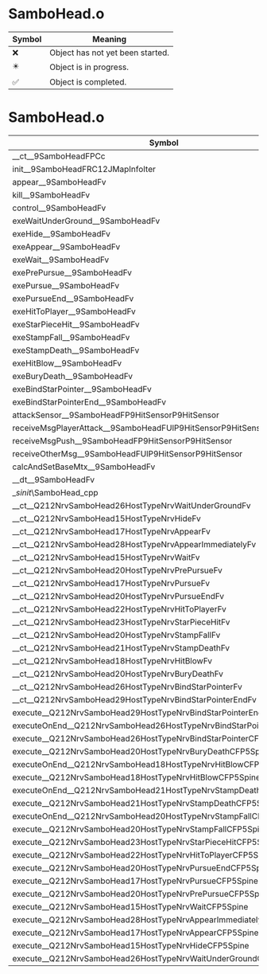 # SamboHead.o
| Symbol | Meaning 
| ------------- | ------------- 
| :x: | Object has not yet been started. 
| :eight_pointed_black_star: | Object is in progress. 
| :white_check_mark: | Object is completed. 


# SamboHead.o
| Symbol | Decompiled? |
| ------------- | ------------- |
| __ct__9SamboHeadFPCc | :x: |
| init__9SamboHeadFRC12JMapInfoIter | :x: |
| appear__9SamboHeadFv | :x: |
| kill__9SamboHeadFv | :x: |
| control__9SamboHeadFv | :x: |
| exeWaitUnderGround__9SamboHeadFv | :x: |
| exeHide__9SamboHeadFv | :x: |
| exeAppear__9SamboHeadFv | :x: |
| exeWait__9SamboHeadFv | :x: |
| exePrePursue__9SamboHeadFv | :x: |
| exePursue__9SamboHeadFv | :x: |
| exePursueEnd__9SamboHeadFv | :x: |
| exeHitToPlayer__9SamboHeadFv | :x: |
| exeStarPieceHit__9SamboHeadFv | :x: |
| exeStampFall__9SamboHeadFv | :x: |
| exeStampDeath__9SamboHeadFv | :x: |
| exeHitBlow__9SamboHeadFv | :x: |
| exeBuryDeath__9SamboHeadFv | :x: |
| exeBindStarPointer__9SamboHeadFv | :x: |
| exeBindStarPointerEnd__9SamboHeadFv | :x: |
| attackSensor__9SamboHeadFP9HitSensorP9HitSensor | :x: |
| receiveMsgPlayerAttack__9SamboHeadFUlP9HitSensorP9HitSensor | :x: |
| receiveMsgPush__9SamboHeadFP9HitSensorP9HitSensor | :x: |
| receiveOtherMsg__9SamboHeadFUlP9HitSensorP9HitSensor | :x: |
| calcAndSetBaseMtx__9SamboHeadFv | :x: |
| __dt__9SamboHeadFv | :x: |
| __sinit_\SamboHead_cpp | :x: |
| __ct__Q212NrvSamboHead26HostTypeNrvWaitUnderGroundFv | :x: |
| __ct__Q212NrvSamboHead15HostTypeNrvHideFv | :x: |
| __ct__Q212NrvSamboHead17HostTypeNrvAppearFv | :x: |
| __ct__Q212NrvSamboHead28HostTypeNrvAppearImmediatelyFv | :x: |
| __ct__Q212NrvSamboHead15HostTypeNrvWaitFv | :x: |
| __ct__Q212NrvSamboHead20HostTypeNrvPrePursueFv | :x: |
| __ct__Q212NrvSamboHead17HostTypeNrvPursueFv | :x: |
| __ct__Q212NrvSamboHead20HostTypeNrvPursueEndFv | :x: |
| __ct__Q212NrvSamboHead22HostTypeNrvHitToPlayerFv | :x: |
| __ct__Q212NrvSamboHead23HostTypeNrvStarPieceHitFv | :x: |
| __ct__Q212NrvSamboHead20HostTypeNrvStampFallFv | :x: |
| __ct__Q212NrvSamboHead21HostTypeNrvStampDeathFv | :x: |
| __ct__Q212NrvSamboHead18HostTypeNrvHitBlowFv | :x: |
| __ct__Q212NrvSamboHead20HostTypeNrvBuryDeathFv | :x: |
| __ct__Q212NrvSamboHead26HostTypeNrvBindStarPointerFv | :x: |
| __ct__Q212NrvSamboHead29HostTypeNrvBindStarPointerEndFv | :x: |
| execute__Q212NrvSamboHead29HostTypeNrvBindStarPointerEndCFP5Spine | :x: |
| executeOnEnd__Q212NrvSamboHead26HostTypeNrvBindStarPointerCFP5Spine | :x: |
| execute__Q212NrvSamboHead26HostTypeNrvBindStarPointerCFP5Spine | :x: |
| execute__Q212NrvSamboHead20HostTypeNrvBuryDeathCFP5Spine | :x: |
| executeOnEnd__Q212NrvSamboHead18HostTypeNrvHitBlowCFP5Spine | :x: |
| execute__Q212NrvSamboHead18HostTypeNrvHitBlowCFP5Spine | :x: |
| executeOnEnd__Q212NrvSamboHead21HostTypeNrvStampDeathCFP5Spine | :x: |
| execute__Q212NrvSamboHead21HostTypeNrvStampDeathCFP5Spine | :x: |
| executeOnEnd__Q212NrvSamboHead20HostTypeNrvStampFallCFP5Spine | :x: |
| execute__Q212NrvSamboHead20HostTypeNrvStampFallCFP5Spine | :x: |
| execute__Q212NrvSamboHead23HostTypeNrvStarPieceHitCFP5Spine | :x: |
| execute__Q212NrvSamboHead22HostTypeNrvHitToPlayerCFP5Spine | :x: |
| execute__Q212NrvSamboHead20HostTypeNrvPursueEndCFP5Spine | :x: |
| execute__Q212NrvSamboHead17HostTypeNrvPursueCFP5Spine | :x: |
| execute__Q212NrvSamboHead20HostTypeNrvPrePursueCFP5Spine | :x: |
| execute__Q212NrvSamboHead15HostTypeNrvWaitCFP5Spine | :x: |
| execute__Q212NrvSamboHead28HostTypeNrvAppearImmediatelyCFP5Spine | :x: |
| execute__Q212NrvSamboHead17HostTypeNrvAppearCFP5Spine | :x: |
| execute__Q212NrvSamboHead15HostTypeNrvHideCFP5Spine | :x: |
| execute__Q212NrvSamboHead26HostTypeNrvWaitUnderGroundCFP5Spine | :x: |
